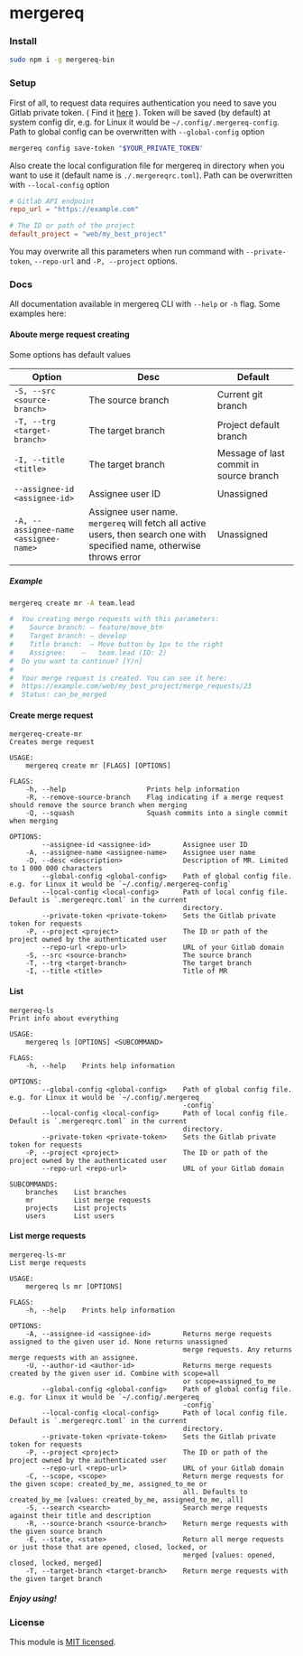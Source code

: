 # mergereq

### Install
```sh
sudo npm i -g mergereq-bin
```


### Setup
First of all, to request data requires authentication you need to save you Gitlab private token.
( Find it [here](https://docs.gitlab.com/ee/user/profile/personal_access_tokens.html) ).
Token will be saved (by default) at system config dir, e.g. for Linux it would be `~/.config/.mergereq-config`. Path to global config can be overwritten with `--global-config` option
```sh
mergereq config save-token "$YOUR_PRIVATE_TOKEN"
```



Also create the local configuration file for mergereq in directory when you want to use it
(default name is `./.mergereqrc.toml`). Path can be overwritten with `--local-config` option
```toml
# Gitlab API endpoint
repo_url = "https://example.com"

# The ID or path of the project
default_project = "web/my_best_project"
```

You may overwrite all this parameters when run command with `--private-token`, `--repo-url` and `-P, --project` options.



### Docs
All documentation available in mergereq CLI with `--help` or `-h` flag. Some examples here:

#### Aboute merge request creating
Some options has default values

| Option                                | Desc                                                                                                                    | Default                                 |
|---------------------------------------|-------------------------------------------------------------------------------------------------------------------------|-----------------------------------------|
| `-S, --src <source-branch>`           | The source branch                                                                                                       | Current git branch                      |
| `-T, --trg <target-branch>`           | The target branch                                                                                                       | Project default branch                  |
| `-I, --title <title>`                 | The target branch                                                                                                       | Message of last commit in source branch |
| `--assignee-id <assignee-id>`         | Assignee user ID                                                                                                        | Unassigned                              |
| `-A, --assignee-name <assignee-name>` | Assignee user name. `mergereq` will fetch all active users, then search one with specified name, otherwise throws error | Unassigned                              |


##### Example
```sh
mergereq create mr -A team.lead

#  You creating merge requests with this parameters:
#    Source branch: — feature/move_btn
#    Target branch: — develop
#    Title branch:  — Move button by 1px to the right
#    Assignee:    —   team.lead (ID: 2)
#  Do you want to continue? [Y/n]
#
#  Your merge request is created. You can see it here:
#  https://example.com/web/my_best_project/merge_requests/23
#  Status: can_be_merged

```

#### Create merge request
```
mergereq-create-mr
Creates merge request

USAGE:
    mergereq create mr [FLAGS] [OPTIONS]

FLAGS:
    -h, --help                    Prints help information
    -R, --remove-source-branch    Flag indicating if a merge request should remove the source branch when merging
    -Q, --squash                  Squash commits into a single commit when merging

OPTIONS:
        --assignee-id <assignee-id>        Assignee user ID
    -A, --assignee-name <assignee-name>    Assignee user name
    -D, --desc <description>               Description of MR. Limited to 1 000 000 characters
        --global-config <global-config>    Path of global config file. e.g. for Linux it would be `~/.config/.mergereq-config`
        --local-config <local-config>      Path of local config file. Default is `.mergereqrc.toml` in the current
                                           directory.
        --private-token <private-token>    Sets the Gitlab private token for requests
    -P, --project <project>                The ID or path of the project owned by the authenticated user
        --repo-url <repo-url>              URL of your Gitlab domain
    -S, --src <source-branch>              The source branch
    -T, --trg <target-branch>              The target branch
    -I, --title <title>                    Title of MR

```

#### List
```
mergereq-ls
Print info about everything

USAGE:
    mergereq ls [OPTIONS] <SUBCOMMAND>

FLAGS:
    -h, --help    Prints help information

OPTIONS:
        --global-config <global-config>    Path of global config file. e.g. for Linux it would be `~/.config/.mergereq
                                           -config`
        --local-config <local-config>      Path of local config file. Default is `.mergereqrc.toml` in the current
                                           directory.
        --private-token <private-token>    Sets the Gitlab private token for requests
    -P, --project <project>                The ID or path of the project owned by the authenticated user
        --repo-url <repo-url>              URL of your Gitlab domain

SUBCOMMANDS:
    branches    List branches
    mr          List merge requests
    projects    List projects
    users       List users
```



#### List merge requests
```
mergereq-ls-mr
List merge requests

USAGE:
    mergereq ls mr [OPTIONS]

FLAGS:
    -h, --help    Prints help information

OPTIONS:
    -A, --assignee-id <assignee-id>        Returns merge requests assigned to the given user id. None returns unassigned
                                           merge requests. Any returns merge requests with an assignee.
    -U, --author-id <author-id>            Returns merge requests created by the given user id. Combine with scope=all
                                           or scope=assigned_to_me
        --global-config <global-config>    Path of global config file. e.g. for Linux it would be `~/.config/.mergereq
                                           -config`
        --local-config <local-config>      Path of local config file. Default is `.mergereqrc.toml` in the current
                                           directory.
        --private-token <private-token>    Sets the Gitlab private token for requests
    -P, --project <project>                The ID or path of the project owned by the authenticated user
        --repo-url <repo-url>              URL of your Gitlab domain
    -C, --scope, <scope>                   Return merge requests for the given scope: created_by_me, assigned_to_me or
                                           all. Defaults to created_by_me [values: created_by_me, assigned_to_me, all]
    -S, --search <search>                  Search merge requests against their title and description
    -R, --source-branch <source-branch>    Return merge requests with the given source branch
    -E, --state, <state>                   Return all merge requests or just those that are opened, closed, locked, or
                                           merged [values: opened, closed, locked, merged]
    -T, --target-branch <target-branch>    Return merge requests with the given target branch
```



##### Enjoy using!

### License

This module is [MIT licensed](./LICENSE).
